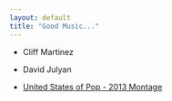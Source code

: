 ```yaml
---
layout: default
title: "Good Music..."
---
```


* Cliff Martinez
* David Julyan 

* [United States of Pop - 2013 Montage](https://www.youtube.com/watch?v=ZGRQKKaox5Q)
